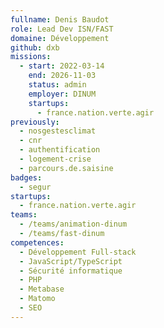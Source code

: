 ```yaml
---
fullname: Denis Baudot
role: Lead Dev ISN/FAST
domaine: Développement
github: dxb
missions:
  - start: 2022-03-14
    end: 2026-11-03
    status: admin
    employer: DINUM
    startups:
      - france.nation.verte.agir
previously:
  - nosgestesclimat
  - cnr
  - authentification
  - logement-crise
  - parcours.de.saisine
badges:
  - segur
startups:
  - france.nation.verte.agir
teams:
  - /teams/animation-dinum
  - /teams/fast-dinum
competences:
  - Développement Full-stack
  - JavaScript/TypeScript
  - Sécurité informatique
  - PHP
  - Metabase
  - Matomo
  - SEO
---
```

